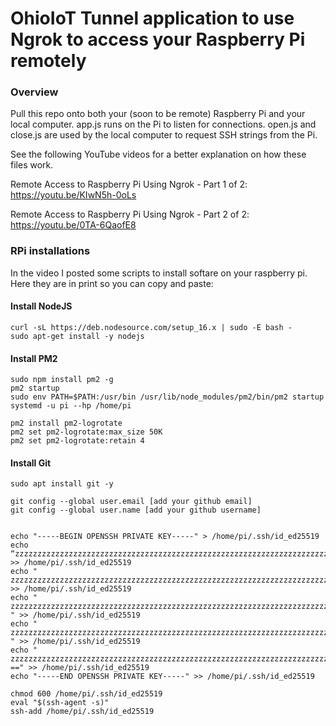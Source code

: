 # OhioIoT Tunnel application to use Ngrok to access your Raspberry Pi remotely

### Overview

Pull this repo onto both your (soon to be remote) Raspberry Pi and your local computer.  app.js runs on the Pi to listen for connections.  open.js and close.js are used by the local computer to request SSH strings from the Pi.

See the following YouTube videos for a better explanation on how these files work.

Remote Access to Raspberry Pi Using Ngrok - Part 1 of 2:  https://youtu.be/KIwN5h-0oLs

Remote Access to Raspberry Pi Using Ngrok - Part 2 of 2:  https://youtu.be/0TA-6QaofE8



### RPi installations

In the video I posted some scripts to install softare on your raspberry pi.  Here they are in print so you can copy and paste:

#### Install NodeJS

```
curl -sL https://deb.nodesource.com/setup_16.x | sudo -E bash -
sudo apt-get install -y nodejs
```


#### Install PM2 

```
sudo npm install pm2 -g
pm2 startup
sudo env PATH=$PATH:/usr/bin /usr/lib/node_modules/pm2/bin/pm2 startup systemd -u pi --hp /home/pi

pm2 install pm2-logrotate
pm2 set pm2-logrotate:max_size 50K
pm2 set pm2-logrotate:retain 4
```


#### Install Git

```
sudo apt install git -y

git config --global user.email [add your github email]
git config --global user.name [add your github username]


echo "-----BEGIN OPENSSH PRIVATE KEY-----" > /home/pi/.ssh/id_ed25519
echo “zzzzzzzzzzzzzzzzzzzzzzzzzzzzzzzzzzzzzzzzzzzzzzzzzzzzzzzzzzzzzzzzzzzzzzzzzzzzzzzzzzzzzzzzzz" >> /home/pi/.ssh/id_ed25519
echo " zzzzzzzzzzzzzzzzzzzzzzzzzzzzzzzzzzzzzzzzzzzzzzzzzzzzzzzzzzzzzzzzzzzzzzzzzzzzzzzzzzzzzzzzzz" >> /home/pi/.ssh/id_ed25519
echo " zzzzzzzzzzzzzzzzzzzzzzzzzzzzzzzzzzzzzzzzzzzzzzzzzzzzzzzzzzzzzzzzzzzzzzzzzzzzzzzzzzzzzzzzzz " >> /home/pi/.ssh/id_ed25519
echo " zzzzzzzzzzzzzzzzzzzzzzzzzzzzzzzzzzzzzzzzzzzzzzzzzzzzzzzzzzzzzzzzzzzzzzzzzzzzzzzzzzzzzzzzzz " >> /home/pi/.ssh/id_ed25519
echo " zzzzzzzzzzzzzzzzzzzzzzzzzzzzzzzzzzzzzzzzzzzzzzzzzzzzzzzzzzzzzzzzzzzzzzzzzzzzzzzzzzzzzzzzzz ==" >> /home/pi/.ssh/id_ed25519
echo "-----END OPENSSH PRIVATE KEY-----" >> /home/pi/.ssh/id_ed25519

chmod 600 /home/pi/.ssh/id_ed25519
eval "$(ssh-agent -s)"
ssh-add /home/pi/.ssh/id_ed25519
```
